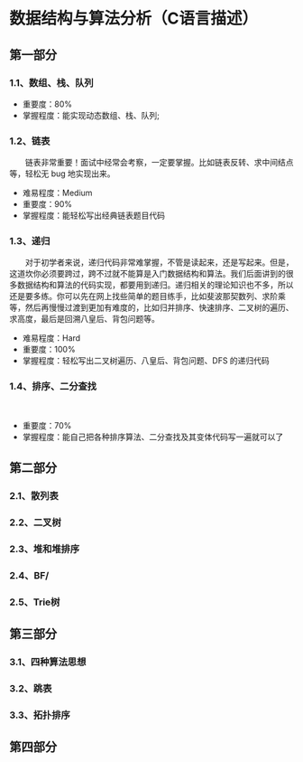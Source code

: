 # 数据结构与算法分析（C语言描述）

## 第一部分
### 1.1、数组、栈、队列
- 重要度：80%
- 掌握程度：能实现动态数组、栈、队列;

### 1.2、链表
&emsp;&emsp;链表非常重要！面试中经常会考察，一定要掌握。比如链表反转、求中间结点等，轻松无 bug 地实现出来。
- 难易程度：Medium
- 重要度：90%
- 掌握程度：能轻松写出经典链表题目代码

### 1.3、递归
&emsp;&emsp;对于初学者来说，递归代码非常难掌握，不管是读起来，还是写起来。但是，这道坎你必须要跨过，跨不过就不能算是入门数据结构和算法。我们后面讲到的很多数据结构和算法的代码实现，都要用到递归。递归相关的理论知识也不多，所以还是要多练。你可以先在网上找些简单的题目练手，比如斐波那契数列、求阶乘等，然后再慢慢过渡到更加有难度的，比如归并排序、快速排序、二叉树的遍历、求高度，最后是回溯八皇后、背包问题等。
- 难易程度：Hard
- 重要度：100%
- 掌握程度：轻松写出二叉树遍历、八皇后、背包问题、DFS 的递归代码

### 1.4、排序、二分查找
&emsp;&emsp;
- 重要度：70%
- 掌握程度：能自己把各种排序算法、二分查找及其变体代码写一遍就可以了


## 第二部分
### 2.1、散列表

### 2.2、二叉树

### 2.3、堆和堆排序

### 2.4、BF/

### 2.5、Trie树

## 第三部分
### 3.1、四种算法思想

### 3.2、跳表

### 3.3、拓扑排序

## 第四部分

